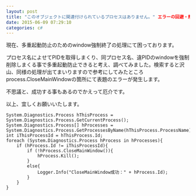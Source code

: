 ```yaml
---
layout: post
title: "このオブジェクトに関連付けられているプロセスはありません。" エラーの回避・解決法について
date: 2015-06-09 07:29:10
categories: c#
---
```

<p>現在、多重起動防止のためのwindow強制終了の処理にて困っております。</p>

<p>プロセス名によせてPIDを取得しまくり、同プロセス名、違PIDのwindowを強制削除しまくる事で多重起動防止できると考え、調べてみました。検索すると沢山、同様の処理が出てまいりますので参考にしてみたところprocess.CloseMainWindowの箇所にて表題のエラーが発生します。</p>

<p>不思議と、成功する事もあるのでかえって厄介です。</p>

<p>以上、宜しくお願いいたします。</p>

<pre><code>System.Diagnostics.Process hThisProcess = System.Diagnostics.Process.GetCurrentProcess();
System.Diagnostics.Process[] hProcesses = System.Diagnostics.Process.GetProcessesByName(hThisProcess.ProcessName);
int iThisProcessId = hThisProcess.Id;
foreach (System.Diagnostics.Process hProcess in hProcesses){
    if (hProcess.Id != iThisProcessId){
        if (!hProcess.CloseMainWindow()){
            hProcess.Kill(); 
        }
        else{
            Logger.Info("CloseMainWindow成功：" + hProcess.Id);
        }
    }
}
</code></pre>
